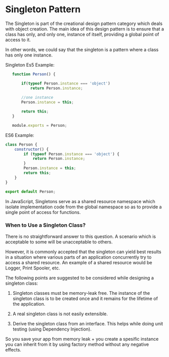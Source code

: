 # Singleton Pattern
 The Singleton is part of the creational design pattern category which deals with object creation. The main idea of this design pattern is to ensure that a class has only, and only one, instance of itself, providing a global point of access to it.

 In other words, we could say that the singleton is a pattern where a class has only one instance.

 Singleton Es5 Example:

 ```javascript
    function Person() {

        if(typeof Person.instance === 'object')
            return Person.instance;
        
        //one instance
        Person.instance = this;

        return this;
    }

    module.exports = Person;

 ```
ES6 Example:

```javascript
class Person {
    constructor() {
        if (typeof Person.instance === 'object') {
            return Person.instance;
        }
        Person.instance = this;
        return this;
    }
}

export default Person;

```
 In JavaScript, Singletons serve as a shared resource namespace which isolate implementation code from the global namespace so as to provide a single point of access for functions.

### When to Use a Singleton Class?
There is no straightforward answer to this question. A scenario which is acceptable to some will be unacceptable to others.

However, it is commonly accepted that the singleton can yield best results in a situation where various parts of an application concurrently try to access a shared resource. An example of a shared resource would be Logger, Print Spooler, etc.

The following points are suggested to be considered while designing a singleton class:

1. Singleton classes must be memory-leak free. The instance of the singleton class is to be created once and it remains for the lifetime of the application.

2. A real singleton class is not easily extensible.

3. Derive the singleton class from an interface. This helps while doing unit testing (using Dependency Injection).

So you save your app from memory leak + you create a spesific instance you can inherit from it by using factory method without any negative effects.